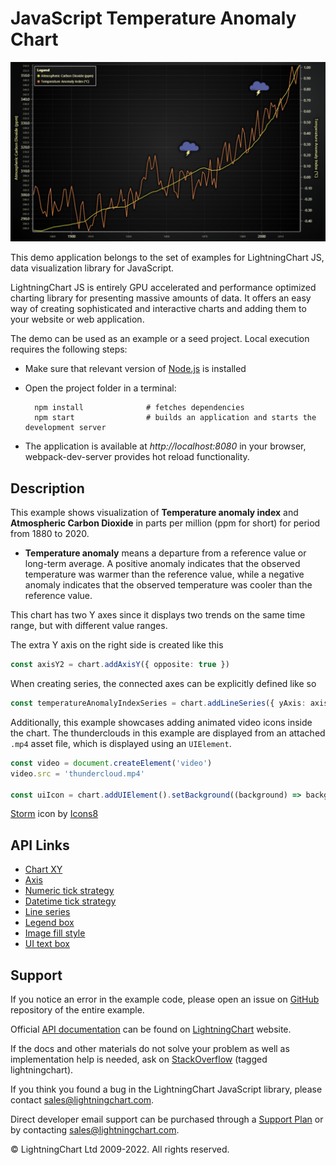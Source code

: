 # JavaScript Temperature Anomaly Chart

![JavaScript Temperature Anomaly Chart](temperatureAnomalyChart-darkGold.png)

This demo application belongs to the set of examples for LightningChart JS, data visualization library for JavaScript.

LightningChart JS is entirely GPU accelerated and performance optimized charting library for presenting massive amounts of data. It offers an easy way of creating sophisticated and interactive charts and adding them to your website or web application.

The demo can be used as an example or a seed project. Local execution requires the following steps:

-   Make sure that relevant version of [Node.js](https://nodejs.org/en/download/) is installed
-   Open the project folder in a terminal:

          npm install              # fetches dependencies
          npm start                # builds an application and starts the development server

-   The application is available at _http://localhost:8080_ in your browser, webpack-dev-server provides hot reload functionality.


## Description

This example shows visualization of **Temperature anomaly index** and **Atmospheric Carbon Dioxide** in parts per million (ppm for short) for period from 1880 to 2020.

-   **Temperature anomaly** means a departure from a reference value or long-term average. A positive anomaly indicates that the observed temperature was warmer than the reference value, while a negative anomaly indicates that the observed temperature was cooler than the reference value.

This chart has two Y axes since it displays two trends on the same time range, but with different value ranges.

The extra Y axis on the right side is created like this

```ts
const axisY2 = chart.addAxisY({ opposite: true })
```

When creating series, the connected axes can be explicitly defined like so

```ts
const temperatureAnomalyIndexSeries = chart.addLineSeries({ yAxis: axisY2 })
```

Additionally, this example showcases adding animated video icons inside the chart. The thunderclouds in this example are displayed from an attached `.mp4` asset file, which is displayed using an `UIElement`.

```ts
const video = document.createElement('video')
video.src = 'thundercloud.mp4'

const uiIcon = chart.addUIElement().setBackground((background) => background.setFillStyle(new ImageFill({ source: video })))
```

[Storm](https://icons8.com/icon/9t5k4YMYvtFl/storm) icon by [Icons8](https://icons8.com)


## API Links

* [Chart XY]
* [Axis]
* [Numeric tick strategy]
* [Datetime tick strategy]
* [Line series]
* [Legend box]
* [Image fill style]
* [UI text box]


## Support

If you notice an error in the example code, please open an issue on [GitHub][0] repository of the entire example.

Official [API documentation][1] can be found on [LightningChart][2] website.

If the docs and other materials do not solve your problem as well as implementation help is needed, ask on [StackOverflow][3] (tagged lightningchart).

If you think you found a bug in the LightningChart JavaScript library, please contact sales@lightningchart.com.

Direct developer email support can be purchased through a [Support Plan][4] or by contacting sales@lightningchart.com.

[0]: https://github.com/Arction/
[1]: https://lightningchart.com/lightningchart-js-api-documentation/
[2]: https://lightningchart.com
[3]: https://stackoverflow.com/questions/tagged/lightningchart
[4]: https://lightningchart.com/support-services/

© LightningChart Ltd 2009-2022. All rights reserved.


[Chart XY]: https://lightningchart.com/js-charts/api-documentation/v5.1.0/classes/ChartXY.html
[Axis]: https://lightningchart.com/js-charts/api-documentation/v5.1.0/classes/Axis.html
[Numeric tick strategy]: https://lightningchart.com/js-charts/api-documentation/v5.1.0/classes/NumericTickStrategy.html
[Datetime tick strategy]: https://lightningchart.com/js-charts/api-documentation/v5.1.0/classes/DateTimeTickStrategy.html
[Line series]: https://lightningchart.com/js-charts/api-documentation/v5.1.0/classes/LineSeries.html
[Legend box]: https://lightningchart.com/js-charts/api-documentation/v5.1.0/classes/Chart.html#addLegendBox
[Image fill style]: https://lightningchart.com/js-charts/api-documentation/v5.1.0/classes/ImageFill.html
[UI text box]: https://lightningchart.com/js-charts/api-documentation/v5.1.0/interfaces/UITextBox.html

